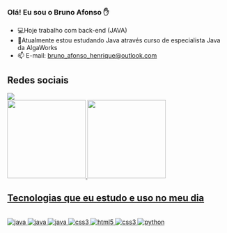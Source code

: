 ### Olá! Eu sou o Bruno Afonso ✋

- 💻Hoje trabalho com back-end (JAVA)
- 🚀Atualmente estou estudando Java através curso de especialista Java da AlgaWorks
- 📫 E-mail: <a href='mailto:bruno_afonso_henrique@outlook.com'>bruno_afonso_henrique@outlook.com</a>

## Redes sociais
<a href="https://www.linkedin.com/in/bruno-afonso-henrique/">
    <img src="https://img.shields.io/badge/linkedin-%230077B5.svg?&style=for-the-badge&logo=linkedin&logoColor=white" />
</a>
  
<div>
  <a href="https://github.com/BrunoAfonsoHenrique">
  <img height="180em" src="https://github-readme-stats.vercel.app/api?username=BrunoAfonsoHenrique&show_icons=true&theme=dracula&include_all_commits=true&count_private=true"/>
  <img height="180em" src="https://github-readme-stats.vercel.app/api/top-langs/?username=BrunoAfonsoHenrique&layout=compact&langs_count=7&theme=dracula"/>
</div>

## Tecnologias que eu estudo e uso no meu dia

<div style="display: inline_block"><br/>
	<img alt="java" src="https://img.shields.io/badge/Java-ED8B00?style=for-the-badge&logo=java&logoColor=white"/>
	<img alt="java" src="https://img.shields.io/badge/Spring-6DB33F?style=for-the-badge&logo=spring&logoColor=white"/>
	<img alt="java" src="https://img.shields.io/badge/Angular-DD0031?style=for-the-badge&logo=angular&logoColor=white"/>
	<img alt="css3" src="https://img.shields.io/badge/MySQL-00000F?style=for-the-badge&logo=mysql&logoColor=white"/>
	<img alt="html5" src="https://img.shields.io/badge/HTML5-E34F26?style=for-the-badge&logo=html5&logoColor=white"/>
	<img alt="css3" src="https://img.shields.io/badge/CSS-239120?&style=for-the-badge&logo=css3&logoColor=white"/>
	<img alt="python" src="https://img.shields.io/badge/Python-14354C?style=for-the-badge&logo=python&logoColor=white"/>
</div>
